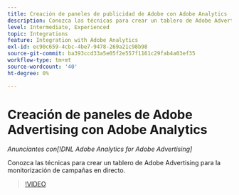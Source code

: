 ```yaml
---
title: Creación de paneles de publicidad de Adobe con Adobe Analytics
description: Conozca las técnicas para crear un tablero de Adobe Advertising para la monitorización de campañas en directo
level: Intermediate, Experienced
topic: Integrations
feature: Integration with Adobe Analytics
exl-id: ec90c659-4cbc-4be7-9478-269a21c98b98
source-git-commit: ba393ccd33a5e05f2e557f1161c29fab4a03ef35
workflow-type: tm+mt
source-wordcount: '40'
ht-degree: 0%

---
```


# Creación de paneles de Adobe Advertising con Adobe Analytics

*Anunciantes con[!DNL Adobe Analytics for Adobe Advertising]*

Conozca las técnicas para crear un tablero de Adobe Advertising para la monitorización de campañas en directo.

>[!VIDEO](https://video.tv.adobe.com/v/33922)

